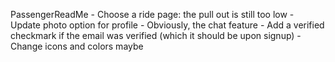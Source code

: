 PassengerReadMe
    - Choose a ride page: the pull out is still too low
    - Update photo option for profile
    - Obviously, the chat feature
    - Add a verified checkmark if the email was verified (which it should be upon signup)
    - Change icons and colors maybe
